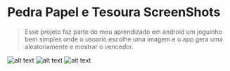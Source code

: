 # Pedra Papel e Tesoura ScreenShots

> Esse projeto faz parte do meu aprendizado em android um joguinho bem simples onde o usuario escolhe uma imagem
e o app gera uma aleatoriamente e mostrar o vencedor.


![alt text][tela-inicial]
![alt text][tela-empate]
![alt text][tela-app-win]

[tela-inicial]: https://i.imgur.com/qDs8jSp.png "Logo Title Text 2"
[tela-empate]: https://i.imgur.com/Idd3Qfp.png "Tela empate"
[tela-app-win]: https://i.imgur.com/Idd3Qfp.png "Tela o app vence"

